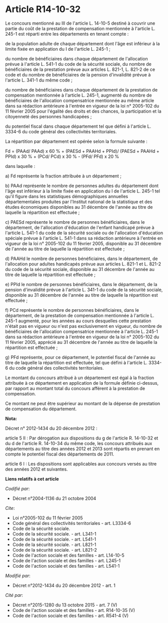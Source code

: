 # Article R14-10-32

Le concours mentionné au III de l'article L. 14-10-5 destiné à couvrir une partie du coût de la prestation de compensation
mentionnée à l'article L. 245-1 est réparti entre les départements en tenant compte :

de la population adulte de chaque département dont l'âge est inférieur à la limite fixée en application du I de l'article L.
245-1 ;

du nombre de bénéficiaires dans chaque département de l'allocation prévue à l'article L. 541-1 du code de la sécurité
sociale, du nombre de bénéficiaires de la prestation prévue aux articles L. 821-1, L. 821-2 de ce code et du nombre de
bénéficiaires de la pension d'invalidité prévue à l'article L. 341-1 du même code ;

du nombre de bénéficiaires dans chaque département de la prestation de compensation mentionnée à l'article L. 245-1, augmenté
du nombre de bénéficiaires de l'allocation compensatrice mentionnée au même article dans sa rédaction antérieure à l'entrée
en vigueur de la loi n° 2005-102 du 11 février 2005 pour l'égalité des droits et des chances, la participation et la
citoyenneté des personnes handicapées ;

du potentiel fiscal dans chaque département tel que défini à l'article L. 3334-6 du code général des collectivités
territoriales.

La répartition par département est opérée selon la formule suivante :

Fd = (PAAd/ PAAd) x 60 % + (PAESd + PAAHd + PPId)/ (PAESd + PAAHd + PPId) x 30 % + (PCd/ PCd) x 30 % - (PFd/ PFd) x 20 %

dans laquelle :

a) Fd représente la fraction attribuée à un département ;

b) PAAd représente le nombre de personnes adultes du département dont l'âge est inférieur à la limite fixée en application du
I de l'article L. 245-1 tel qu'il figure dans les statistiques démographiques annuelles départementales produites par
l'Institut national de la statistique et des études économiques disponibles au 31 décembre de l'année au titre de laquelle la
répartition est effectuée ;

c) PAESd représente le nombre de personnes bénéficiaires, dans le département, de l'allocation d'éducation de l'enfant
handicapé prévue à l'article L. 541-1 du code de la sécurité sociale ou de l'allocation d'éducation spéciale prévue à
l'article L. 541-1 dans sa rédaction antérieure à l'entrée en vigueur de la loi n° 2005-102 du 11 février 2005, disponible au
31 décembre de l'année au titre de laquelle la répartition est effectuée ;

d) PAAHd le nombre de personnes bénéficiaires, dans le département, de l'allocation pour adultes handicapés prévue aux
articles L. 821-1 et L. 821-2 du code de la sécurité sociale, disponible au 31 décembre de l'année au titre de laquelle la
répartition est effectuée ;

e) PPId le nombre de personnes bénéficiaires, dans le département, de la pension d'invalidité prévue à l'article L. 341-1 du
code de la sécurité sociale, disponible au 31 décembre de l'année au titre de laquelle la répartition est effectuée ;

f) PCd représente le nombre de personnes bénéficiaires, dans le département, de la prestation de compensation mentionnée à
l'article L. 245-1 augmenté, pour les années au cours desquelles cette prestation n'était pas en vigueur ou n'est pas
exclusivement en vigueur, du nombre de bénéficiaires de l'allocation compensatrice mentionnée à l'article L. 245-1 dans sa
rédaction antérieure à l'entrée en vigueur de la loi n° 2005-102 du 11 février 2005, apprécié au 31 décembre de l'année au
titre de laquelle la répartition est effectuée ;

g) PFd représente, pour ce département, le potentiel fiscal de l'année au titre de laquelle la répartition est effectuée, tel
que défini à l'article L. 3334-6 du code général des collectivités territoriales.

Le montant du concours attribué à un département est égal à la fraction attribuée à ce département en application de la
formule définie ci-dessus, par rapport au montant total du concours afférent à la prestation de compensation.

Ce montant ne peut être supérieur au montant de la dépense de prestation de compensation du département.

**Nota:**

Décret n° 2012-1434 du 20 décembre 2012 : 

article 5 II : Par dérogation aux dispositions du g de l'article R. 14-10-32 et du d de l'article R. 14-10-34 du même code,
les concours attribués aux départements au titre des années 2012 et 2013 sont répartis en prenant en compte le potentiel
fiscal des départements de 2011.

article 6 I : Les dispositions sont applicables aux concours versés au titre des années 2012 et suivantes.

**Liens relatifs à cet article**

_Codifié par_:

  - Décret n°2004-1136 du 21 octobre 2004

_Cite_:

  - Loi n°2005-102 du 11 février 2005
  - Code général des collectivités territoriales - art. L3334-6
  - Code de la sécurité sociale.
  - Code de la sécurité sociale. - art. L341-1
  - Code de la sécurité sociale. - art. L541-1
  - Code de la sécurité sociale. - art. L821-1
  - Code de la sécurité sociale. - art. L821-2
  - Code de l'action sociale et des familles - art. L14-10-5
  - Code de l'action sociale et des familles - art. L245-1
  - Code de l'action sociale et des familles - art. L541-1

_Modifié par_:

  - Décret n°2012-1434 du 20 décembre 2012 - art. 1

_Cité par_:

  - Décret n°2015-1280 du 13 octobre 2015 - art. 7 (V)
  - Code de l'action sociale et des familles - art. R14-10-35 (V)
  - Code de l'action sociale et des familles - art. R541-4 (V)
